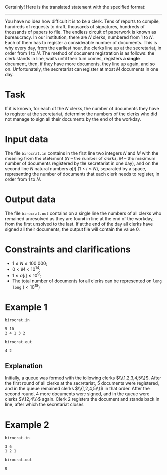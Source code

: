Certainly! Here is the translated statement with the specified format:

---

You have no idea how difficult it is to be a clerk. Tens of reports to compile, hundreds of requests to draft, thousands of signatures, hundreds of thousands of papers to file. The endless circuit of paperwork is known as bureaucracy. In our institution, there are $N$ clerks, numbered from $1$ to $N$. Each of them has to register a considerable number of documents. This is why every day, from the earliest hour, the clerks line up at the secretariat, in order from $1$ to $N$. The method of document registration is as follows: the clerk stands in line, waits until their turn comes, registers **a single** document, then, if they have more documents, they line up again, and so on. Unfortunately, the secretariat can register at most $M$ documents in one day.

# Task

If it is known, for each of the $N$ clerks, the number of documents they have to register at the secretariat, determine the numbers of the clerks who did not manage to sign all their documents by the end of the workday.

# Input data

The file `birocrat.in` contains in the first line two integers $N$ and $M$ with the meaning from the statement ($N$ – the number of clerks, $M$ – the maximum number of documents registered by the secretariat in one day), and on the second line $N$ natural numbers $a[i]$ $(1 \leq i \leq N)$, separated by a space, representing the number of documents that each clerk needs to register, in order from $1$ to $N$.

# Output data

The file `birocrat.out` contains on a single line the numbers of all clerks who remained unresolved as they are found in line at the end of the workday, from the first unsolved to the last. If at the end of the day all clerks have signed all their documents, the output file will contain the value $0$.

# Constraints and clarifications

* $1 \leq N \leq 100\ 000$;
* $0 < M < 10^{14}$;
* $1 \leq a[i] \leq {10}^{9}$;
* The total number of documents for all clerks can be represented on `long long` $( < {10}^{18})$

# Example 1

`birocrat.in`
```
5 10
2 4 1 3 2
```

`birocrat.out`
```
4 2
```

## Explanation

Initially, a queue was formed with the following clerks $\\{1,2,3,4,5\\}$. After the first round of all clerks at the secretariat, $5$ documents were registered, and in the queue remained clerks $\\{1,2,4,5\\}$ in that order. After the second round, $4$ more documents were signed, and in the queue were clerks $\\{2,4\\}$ again. Clerk $2$ registers the document and stands back in line, after which the secretariat closes.

# Example 2

`birocrat.in`
```
3 6
1 2 1
```

`birocrat.out`
```
0
```

